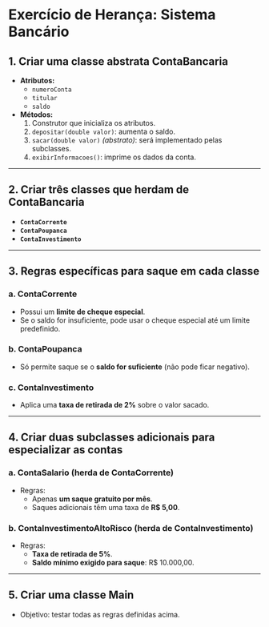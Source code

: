 # Exercício de Herança: Sistema Bancário

## 1. Criar uma classe abstrata ContaBancaria
- **Atributos:**
  - `numeroConta`
  - `titular`
  - `saldo`
- **Métodos:**
  1. Construtor que inicializa os atributos.
  2. `depositar(double valor)`: aumenta o saldo.
  3. `sacar(double valor)` *(abstrato)*: será implementado pelas subclasses.
  4. `exibirInformacoes()`: imprime os dados da conta.

---

## 2. Criar três classes que herdam de ContaBancaria
- **`ContaCorrente`**
- **`ContaPoupanca`**
- **`ContaInvestimento`**

---

## 3. Regras específicas para saque em cada classe
### a. ContaCorrente
- Possui um **limite de cheque especial**.
- Se o saldo for insuficiente, pode usar o cheque especial até um limite predefinido.

### b. ContaPoupanca
- Só permite saque se o **saldo for suficiente** (não pode ficar negativo).

### c. ContaInvestimento
- Aplica uma **taxa de retirada de 2%** sobre o valor sacado.

---

## 4. Criar duas subclasses adicionais para especializar as contas
### a. ContaSalario (herda de ContaCorrente)
- Regras:
  - Apenas **um saque gratuito por mês**.
  - Saques adicionais têm uma taxa de **R$ 5,00**.

### b. ContaInvestimentoAltoRisco (herda de ContaInvestimento)
- Regras:
  - **Taxa de retirada de 5%**.
  - **Saldo mínimo exigido para saque**: R$ 10.000,00.

---

## 5. Criar uma classe Main
- Objetivo: testar todas as regras definidas acima.
